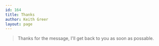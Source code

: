 ```yaml
---
id: 164
title: Thanks
author: Keith Greer
layout: page
---
```

> Thanks for the message, I'll get back to you as soon as possable. 